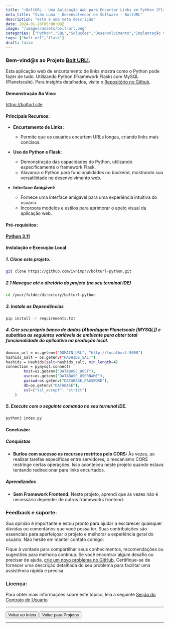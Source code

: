 ```yaml
---
title: "⚡️BoltURL - Uma Aplicação Web para Encurtar Links em Python [Flask]."
meta_title: "Iván Luna - Desenvolvedor de Software - BoltURL"
description: "esta é uma meta descrição"
date: 2024-01-20T05:00:00Z
image: "/images/assets/bolt-url.png"
categories: ["Python","SQL","Soluções","Desenvolvimento","Implantação Vercel"]
tags: ["bolt-url","flask"]
draft: false
---
```


### Bem-vind@s ao Projeto [Bolt URL!](https://bolturl.site/).
Esta aplicação web de encurtamento de links mostra como o Python pode fazer de tudo. Utilizando Python (Framework Flask) com MySQL (Planetscale). Para insights detalhados, visite o [Repositório no Github](https://github.com/imprvhub/bolturl-python).

#### Demonstração Ao Vivo:
https://bolturl.site

#### Principais Recursos:
- **Encurtamento de Links:**
    - Permite que os usuários encurtem URLs longas, criando links mais concisos.

- **Uso de Python e Flask:**
    - Demonstração das capacidades do Python, utilizando especificamente o framework Flask.
    - Alavanca o Python para funcionalidades no backend, mostrando sua versatilidade no desenvolvimento web.

- **Interface Amigável:**
    - Fornece uma interface amigável para uma experiência intuitiva do usuário.
    - Incorpora modelos e estilos para aprimorar o apelo visual da aplicação web.

#### Pré-requisitos:
[**Python 3.11**](https://www.python.org/downloads/release/python-3110/)

#### Instalação e Execução Local

##### 1. Clone este projeto.
```bash
git clone https://github.com/ivnimprv/bolturl-python.git
```
##### 2.1 Navegue até o diretório do projeto (no seu terminal IDE)
```bash
cd /your/folder/directory/bolturl-python
```
##### 3. Instale as Dependências
```bash
pip install -r requirements.txt
```
##### 4. Crie seu próprio banco de dados (Abordagem Planetscale [MYSQL]) e substitua as seguintes variáveis de ambiente para obter total funcionalidade do aplicativo na produção local.
```bash
domain_url = os.getenv("DOMAIN_URL", "http://localhost:5000")
hashids_salt = os.getenv("HASHIDS_SALT")
hashids = Hashids(salt=hashids_salt, min_length=4)  
connection = pymysql.connect(
        host=os.getenv("DATABASE_HOST"),
        user=os.getenv("DATABASE_USERNAME"),
        passwd=os.getenv("DATABASE_PASSWORD"),
        db=os.getenv("DATABASE"),
        ssl={"ssl_accept": "strict"}
    )
```
##### 5. Execute com o seguinte comando no seu terminal IDE.
```bash
python3 index.py
```

#### Conclusão:

##### Conquistas

- **Burlou com sucesso os recursos restritos pelo CORS:** Às vezes, ao realizar tarefas específicas entre servidores, o mecanismo CORS restringe certas operações. Isso aconteceu neste projeto quando estava tentando redirecionar para links encurtados.

##### Aprendizados

- **Sem Framework Frontend:** Neste projeto, aprendi que às vezes não é necessário depender de outros frameworks frontend.

### Feedback e suporte:
Sua opinião é importante e estou pronto para ajudar a esclarecer quaisquer dúvidas ou comentários que você possa ter. Suas contribuições são essenciais para aperfeiçoar o projeto e melhorar a experiência geral do usuário. Não hesite em manter contato comigo:

Fique à vontade para compartilhar seus conhecimentos, recomendações ou sugestões para melhoria contínua. Se você encontrar algum desafio ou precisar de ajuda, [crie um novo problema no GitHub](https://github.com/imprvhub/bolturl-python/issues/new). Certifique-se de fornecer uma descrição detalhada do seu problema para facilitar uma assistência rápida e precisa.

### Licença:
Para obter mais informações sobre este tópico, leia a seguinte [Seção do Contrato do Usuário](https://www.bolturl.site/user_agreements)

---
<div class="flex justify-between">
      <button class="btn btn-primary" onclick="window.location.href='/';">Voltar ao Início</button>
      <button class="btn btn-primary" onclick="window.location.href='/projetos';">Voltar para Projetos</button>     
</div>

---
